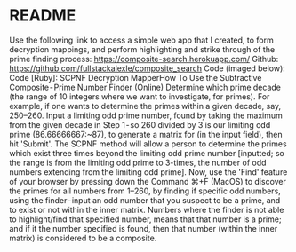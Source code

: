# README

Use the following link to access a simple web app that I created, to form decryption mappings, and perform highlighting and strike through of the prime finding process: https://composite-search.herokuapp.com/
Github: https://github.com/fullstackalexle/composite_search
Code (imaged below):
Code [Ruby]: SCPNF Decryption MapperHow To Use the Subtractive Composite - Prime Number Finder (Online)
Determine which prime decade (the range of 10 integers where we want to investigate, for primes). For example, if one wants to determine the primes within a given decade, say, 250–260.
Input a limiting odd prime number, found by taking the maximum from the given decade in Step 1 - so 260 divided by 3 is our limiting odd prime (86.66666667:~87), to generate a matrix for (in the input field), then hit 'Submit'. The SCPNF method will allow a person to determine the primes which exist three times beyond the limiting odd prime number [inputted; so the range is from the limiting odd prime to 3-times, the number of odd numbers extending from the limiting odd prime].
Now, use the 'Find' feature of your browser by pressing down the Command ⌘+F (MacOS) to discover the primes for all numbers from 1–260, by finding if specific odd numbers, using the finder - input an odd number that you suspect to be a prime, and to exist or not within the inner matrix. Numbers where the finder is not able to highlight/find that specified number, means that that number is a prime; and if it the number specified is found, then that number (within the inner matrix) is considered to be a composite.
